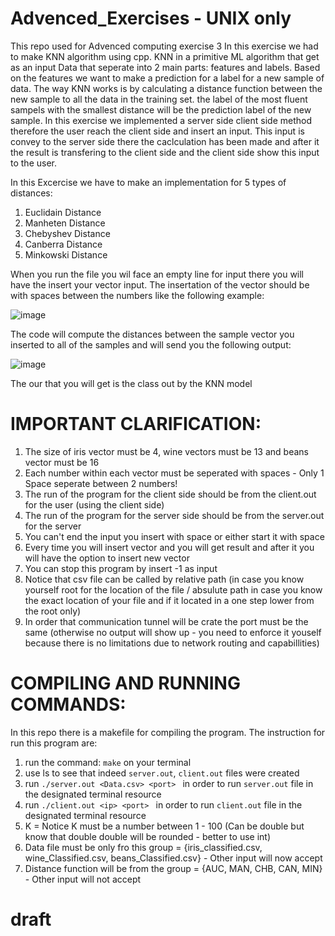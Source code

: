 
# Advenced_Exercises - UNIX only
This repo used for Advenced computing exercise 3
In this exercise we had to make KNN algorithm using cpp. KNN in a primitive ML algorithm that get as an input Data that seperate into 2 main parts: features and labels. Based on the features we want to make a prediction for a label for a new sample of data. The way KNN works is by calculating a distance function between the new sample to all the data in the training set. the label of the most fluent sampels with the smallest distance will be the prediction label of the new sample.
In this exercise we implemented a server side client side method therefore the user reach the client side and insert an input. This input is convey to the server side there the caclculation has been made and after it the result is transfering to the client side and the client side show this input to the user.

In this Excercise we have to make an implementation for 5 types of distances:
1. Euclidain Distance
2. Manheten Distance
3. Chebyshev Distance
4. Canberra Distance
5. Minkowski Distance

When you run the file you wil face an empty line for input there you will have the insert your vector input.
The insertation of the vector should be with spaces between the numbers like the following example:

![image](https://user-images.githubusercontent.com/91119719/207488828-9018edc3-73cb-4c85-8d2c-ea6d09c88ec0.png)

The code will compute the distances between the sample vector you inserted to all of the samples and will send you the following output:

![image](https://user-images.githubusercontent.com/91119719/207488348-f6a7379b-ee1b-4693-afdf-2311f77abe59.png)

The our that you will get is the class out by the KNN model

# IMPORTANT CLARIFICATION:
1. The size of iris vector must be 4, wine vectors must be 13 and beans vector must be 16
2. Each number within each vector must be seperated with spaces - Only 1 Space seperate between 2 numbers!
3. The run of the program for the client side should be from the client.out for the user (using the client side)
4. The run of the program for the server side should be from the server.out for the server
5. You can't end the input you insert with space or either start it with space
6. Every time you will insert vector and you will get result and after it you will have the option to insert new vector
7. You can stop this program by insert -1 as input
8. Notice that csv file can be called by relative path (in case you know yourself root for the location of the file / absulute path in case you know the exact location of your file and if it located in a one step lower from the root only)
9. In order that communication tunnel will be crate the port must be the same (otherwise no output will show up - you need to enforce it youself because there is no limitations due to network routing and capabillities)

# COMPILING AND RUNNING COMMANDS:
In this repo there is a makefile for compiling the program. The instruction for run this program are:
1. run the command: <code>make</code> on your terminal
2. use ls to see that indeed <code>server.out</code>, <code>client.out</code> files were created
3. run <code>./server.out \<Data.csv> \<port> </code> in order to run <code>server.out</code> file in the designated terminal resource
4. run <code>./client.out \<ip> \<port> </code> in order to run <code>client.out</code> file in the designated terminal resource
5. K = Notice K must be a number between 1 - 100 (Can be double but know that double double will be rounded - better to use int)
6. Data file must be only fro this group = {iris_classified.csv, wine_Classified.csv, beans_Classified.csv} - Other input will now accept
7. Distance function will be from the group = {AUC, MAN, CHB, CAN, MIN} - Other input will not accept

# draft
